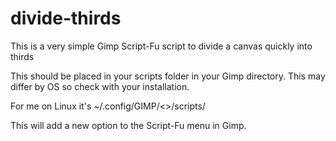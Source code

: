 # divide-thirds
This is a very simple Gimp Script-Fu script to divide a canvas quickly into thirds

This should be placed in your scripts folder in your Gimp directory.
This may differ by OS so check with your installation.

For me on Linux it's ~/.config/GIMP/<<version>>/scripts/

This will add a new option to the Script-Fu menu in Gimp.
